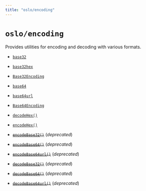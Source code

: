 ```yaml
---
title: "oslo/encoding"
---
```


# `oslo/encoding`

Provides utilities for encoding and decoding with various formats.

- [`base32`](/encoding/base32)
- [`base32hex`](/encoding/base32hex)
- [`Base32Encoding`](/encoding/Base32Encoding)
- [`base64`](/encoding/base64url)
- [`base64url`](/encoding/base64url)
- [`Base64Encoding`](/encoding/Base64Encoding)
- [`decodeHex()`](/reference/encoding/decodeHex)
- [`encodeHex()`](/reference/encoding/encodeHex)

- ~~[`encodeBase32()`](/reference/encoding/encodeBase32)~~ (_deprecated_)
- ~~[`encodeBase64()`](/reference/encoding/encodeBase64)~~ (_deprecated_)
- ~~[`encodeBase64url()`](/reference/encoding/encodeBase64url)~~ (_deprecated_)
- ~~[`decodeBase32()`](/reference/encoding/decodeBase32)~~ (_deprecated_)
- ~~[`decodeBase64()`](/reference/encoding/decodeBase64)~~ (_deprecated_)
- ~~[`decodeBase64url()`](/reference/encoding/decodeBase64url)~~ (_deprecated_)
